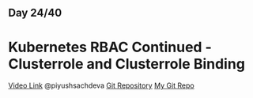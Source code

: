 ## Day 24/40
# Kubernetes RBAC Continued - Clusterrole and Clusterrole Binding
[Video Link](https://www.youtube.com/watch?v=DswQe7shSa4)
@piyushsachdeva 
[Git Repository](https://github.com/piyushsachdeva/CKA-2024/)
[My Git Repo](https://github.com/sina14/40daysofkubernetes)


